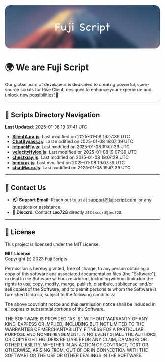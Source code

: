 ![Banner](.github/b.webp)

# 🌍 **We are Fuji Script**

Our global team of developers is dedicated to creating powerful, open-source scripts for Rise Client, designed to enhance your experience and unlock new possibilities! 🌟

---
<!-- SCRIPTS_NAVIGATION_START -->
## 📂 **Scripts Directory Navigation**

**Last Updated**: 2025-01-08 19:07:41 UTC

- **[SilentAura.js](scripts/SilentAura.js)**: Last modified on 2025-01-08 19:07:39 UTC
- **[ChatBypass.js](scripts/ChatBypass.js)**: Last modified on 2025-01-08 19:07:39 UTC
- **[jetpackFly.js](scripts/jetpackFly.js)**: Last modified on 2025-01-08 19:07:39 UTC
- **[velocityHylex.js](scripts/velocityHylex.js)**: Last modified on 2025-01-08 19:07:39 UTC
- **[chestxray.js](scripts/chestxray.js)**: Last modified on 2025-01-08 19:07:39 UTC
- **[bedxray.js](scripts/bedxray.js)**: Last modified on 2025-01-08 19:07:39 UTC
- **[chatMacro.js](scripts/chatMacro.js)**: Last modified on 2025-01-08 19:07:39 UTC

<!-- SCRIPTS_NAVIGATION_END -->

---

## 💬 **Contact Us**  
- 📬 **Support Email**: Reach out to us at [support@fujiscript.com](mailto:support@fujiscript.com) for any questions or assistance.  
- 💬 **Discord**: Contact **Leo728** directly at `Discord@leo728`.

---

## 📜 **License**

This project is licensed under the MIT License.  

**MIT License**  
Copyright (c) 2023 Fuji Scripts  

Permission is hereby granted, free of charge, to any person obtaining a copy of this software and associated documentation files (the "Software"), to deal in the Software without restriction, including without limitation the rights to use, copy, modify, merge, publish, distribute, sublicense, and/or sell copies of the Software, and to permit persons to whom the Software is furnished to do so, subject to the following conditions:  

The above copyright notice and this permission notice shall be included in all copies or substantial portions of the Software.  

THE SOFTWARE IS PROVIDED "AS IS", WITHOUT WARRANTY OF ANY KIND, EXPRESS OR IMPLIED, INCLUDING BUT NOT LIMITED TO THE WARRANTIES OF MERCHANTABILITY, FITNESS FOR A PARTICULAR PURPOSE AND NONINFRINGEMENT. IN NO EVENT SHALL THE AUTHORS OR COPYRIGHT HOLDERS BE LIABLE FOR ANY CLAIM, DAMAGES OR OTHER LIABILITY, WHETHER IN AN ACTION OF CONTRACT, TORT OR OTHERWISE, ARISING FROM, OUT OF OR IN CONNECTION WITH THE SOFTWARE OR THE USE OR OTHER DEALINGS IN THE SOFTWARE.  
